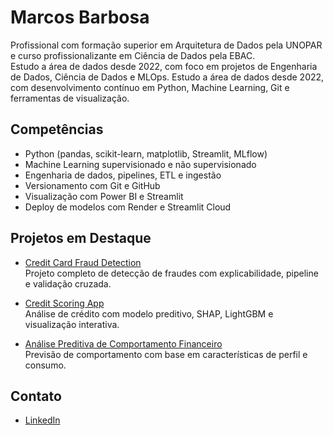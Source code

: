 # Marcos Barbosa

Profissional com formação superior em Arquitetura de Dados pela UNOPAR e curso profissionalizante em Ciência de Dados pela EBAC.  
Estudo a área de dados desde 2022, com foco em projetos de Engenharia de Dados, Ciência de Dados e MLOps.
Estudo a área de dados desde 2022, com desenvolvimento contínuo em Python, Machine Learning, Git e ferramentas de visualização.

## Competências

- Python (pandas, scikit-learn, matplotlib, Streamlit, MLflow)
- Machine Learning supervisionado e não supervisionado
- Engenharia de dados, pipelines, ETL e ingestão
- Versionamento com Git e GitHub
- Visualização com Power BI e Streamlit
- Deploy de modelos com Render e Streamlit Cloud

## Projetos em Destaque

- [Credit Card Fraud Detection](https://github.com/Barbo541/Credit-Card-Fraud-Detection)  
  Projeto completo de detecção de fraudes com explicabilidade, pipeline e validação cruzada.

- [Credit Scoring App](https://github.com/Barbo541/credit-scoring-app-streamlit)  
  Análise de crédito com modelo preditivo, SHAP, LightGBM e visualização interativa.

- [Análise Preditiva de Comportamento Financeiro](https://github.com/Barbo541/Analise-Preditiva-Comportamento-Financeiro)  
  Previsão de comportamento com base em características de perfil e consumo.

## Contato

- [LinkedIn](https://www.linkedin.com/in/barbosa-data/)

